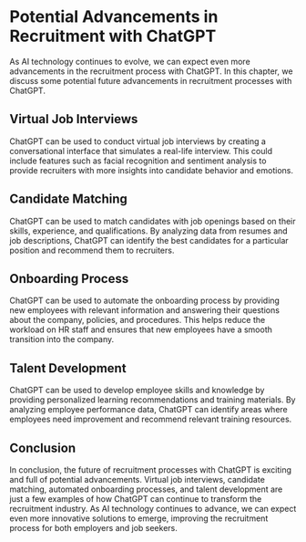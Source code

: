Potential Advancements in Recruitment with ChatGPT
=================================================================================================

As AI technology continues to evolve, we can expect even more advancements in the recruitment process with ChatGPT. In this chapter, we discuss some potential future advancements in recruitment processes with ChatGPT.

Virtual Job Interviews
----------------------

ChatGPT can be used to conduct virtual job interviews by creating a conversational interface that simulates a real-life interview. This could include features such as facial recognition and sentiment analysis to provide recruiters with more insights into candidate behavior and emotions.

Candidate Matching
------------------

ChatGPT can be used to match candidates with job openings based on their skills, experience, and qualifications. By analyzing data from resumes and job descriptions, ChatGPT can identify the best candidates for a particular position and recommend them to recruiters.

Onboarding Process
------------------

ChatGPT can be used to automate the onboarding process by providing new employees with relevant information and answering their questions about the company, policies, and procedures. This helps reduce the workload on HR staff and ensures that new employees have a smooth transition into the company.

Talent Development
------------------

ChatGPT can be used to develop employee skills and knowledge by providing personalized learning recommendations and training materials. By analyzing employee performance data, ChatGPT can identify areas where employees need improvement and recommend relevant training resources.

Conclusion
----------

In conclusion, the future of recruitment processes with ChatGPT is exciting and full of potential advancements. Virtual job interviews, candidate matching, automated onboarding processes, and talent development are just a few examples of how ChatGPT can continue to transform the recruitment industry. As AI technology continues to advance, we can expect even more innovative solutions to emerge, improving the recruitment process for both employers and job seekers.
